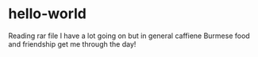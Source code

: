 # hello-world
Reading rar file 
I have a lot going on but in general caffiene Burmese food and friendship get me through the day!
